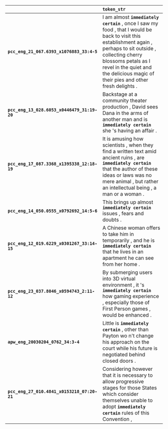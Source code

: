 |                                             | `token_str`                                                                                                                                                                                                                                                                 |
|:--------------------------------------------|:----------------------------------------------------------------------------------------------------------------------------------------------------------------------------------------------------------------------------------------------------------------------------|
| **`pcc_eng_21_067.6393_x1076883_33:4-5`**   | I am almost __``immediately certain``__ , once I saw my food , that I would be back to visit this establishment again , perhaps to sit outside , collecting cherry blossoms petals as I revel in the quiet and the delicious magic of their pies and other fresh delights . |
| **`pcc_eng_13_028.6053_x0446479_31:19-20`** | Backstage at a community theater production , David sees Dana in the arms of another man and is __``immediately certain``__ she 's having an affair .                                                                                                                       |
| **`pcc_eng_17_087.3368_x1395338_12:18-19`** | It is amusing how scientists , when they find a written text amid ancient ruins , are __``immediately certain``__ that the author of these ideas or laws was no mere animal , but rather an intellectual being , a man or a woman .                                         |
| **`pcc_eng_14_050.0555_x0792692_14:5-6`**   | This brings up almost __``immediately certain``__ issues , fears and doubts .                                                                                                                                                                                               |
| **`pcc_eng_12_019.6229_x0301267_33:14-15`** | A Chinese woman offers to take him in temporarily , and he is __``immediately certain``__ that he lives in an apartment he can see from her home .                                                                                                                          |
| **`pcc_eng_23_037.8046_x0594743_2:11-12`**  | By submerging users into 3D virtual environment , it 's __``immediately certain``__ how gaming experience , especially those of First Person games , would be enhanced .                                                                                                    |
| **`apw_eng_20030204_0762_34:3-4`**          | Little is __``immediately certain``__ , other than Payton wo n't change his approach on the court while his future is negotiated behind closed doors .                                                                                                                      |
| **`pcc_eng_27_010.4841_x0153218_07:20-21`** | Considering however that it is necessary to allow progressive stages for those States which consider themselves unable to adopt __``immediately certain``__ rules of this Convention ,                                                                                      |